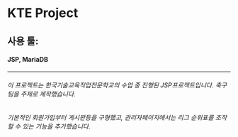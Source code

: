 # KTE Project

## 사용 툴:

#### JSP, MariaDB
---
###### 이 프로젝트는 한국기술교육직업전문학교의 수업 중 진행된 JSP프로젝트입니다. 축구팀을 주제로 제작했습니다.

###### 기본적인 회원가입부터 게시판등을 구형했고, 관리자페이지에서는 리그 순위표를 조작할 수 있는 기능을 추가했습니다.

